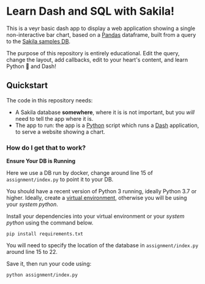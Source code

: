 # Learn Dash and SQL with Sakila!

This is a veyr basic dash app to display a web application showing a single non-interactive bar chart, based on a [Pandas](https://pandas.pydata.org/pandas-docs/stable/) dataframe, built from a query to the [Sakila samples DB](https://dev.mysql.com/doc/sakila/en/).

The purpose of this repository is entirely educational. Edit the query, change the layout, add callbacks, edit to your heart's content, and learn Python 🐍 and Dash!

## Quickstart

The code in this repository needs:

* A Sakila database **somewhere**, where it is is not important, but you _will_ need to tell the app where it is.
* The app to run: the app is a [Python](https://docs.python.org/3/) script which runs a [Dash](https://dash.plot.ly/) application, to serve a website showing a chart.

### How do I get that to work?

**Ensure Your DB is Running**

Here we use a DB run by docker, change around line 15 of `assignment/index.py` to point it to your DB.

You should have a recent version of Python 3 running, ideally Python 3.7 or higher. Ideally, create a [virtual environment](https://docs.python.org/3/tutorial/venv.html), otherwise you will be using your _system python_.

Install your dependencies into your virtual environment or your _system python_ using the command below.

    pip install requirements.txt

You will need to specify the location of the database in `assignment/index.py` around line 15 to 22.

Save it, then run your code using:

    python assignment/index.py
